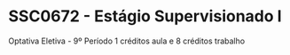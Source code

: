 # SSC0672 - Estágio Supervisionado I
Optativa Eletiva - 9º Período
1 créditos aula e 8 créditos trabalho
